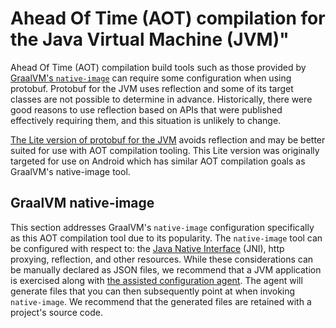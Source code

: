 # Ahead Of Time (AOT) compilation for the Java Virtual Machine (JVM)"

Ahead Of Time (AOT) compilation build tools such as those provided by [GraalVM's `native-image`](https://www.graalvm.org/reference-manual/native-image/) can require some configuration when using protobuf.
Protobuf for the JVM uses reflection and some of its target classes are not possible to determine in advance.
Historically, there were good reasons to use reflection based on APIs that were published effectively requiring them, and this situation is unlikely to change.

[The Lite version of protobuf for the JVM](https://github.com/protocolbuffers/protobuf/blob/main/java/lite.md)
avoids reflection and may be better suited for use with AOT compilation tooling. This Lite version was originally targeted for use on Android which has similar AOT compilation
goals as GraalVM's native-image tool.

## GraalVM native-image

This section addresses GraalVM's `native-image` configuration specifically as this AOT compilation tool due to its popularity. The `native-image` tool can be configured
with respect to: the [Java Native Interface](https://en.wikipedia.org/wiki/Java_Native_Interface) (JNI), http proxying, reflection, and other resources. While these
considerations can be manually declared as JSON files, we recommend that a JVM application is exercised along with 
[the assisted configuration agent](https://www.graalvm.org/reference-manual/native-image/BuildConfiguration/#assisted-configuration-of-native-image-builds). The agent
will generate files that you can then subsequently point at when invoking `native-image`. We recommend that the generated files are retained with a project's source
code.
